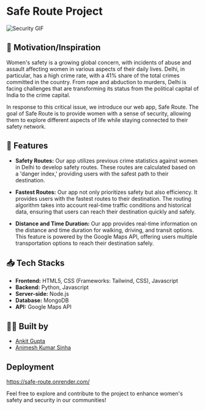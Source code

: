 # Safe Route Project

![Security GIF](https://media.tenor.com/AprSLO6IgPAAAAAC/security.gif)

## 💪 Motivation/Inspiration

Women's safety is a growing global concern, with incidents of abuse and assault affecting women in various aspects of their daily lives. Delhi, in particular, has a high crime rate, with a 41% share of the total crimes committed in the country. From rape and abduction to murders, Delhi is facing challenges that are transforming its status from the political capital of India to the crime capital.

In response to this critical issue, we introduce our web app, Safe Route. The goal of Safe Route is to provide women with a sense of security, allowing them to explore different aspects of life while staying connected to their safety network.

## 🚀 Features

- **Safety Routes:** Our app utilizes previous crime statistics against women in Delhi to develop safety routes. These routes are calculated based on a 'danger index,' providing users with the safest path to their destination.

- **Fastest Routes:** Our app not only prioritizes safety but also efficiency. It provides users with the fastest routes to their destination. The routing algorithm takes into account real-time traffic conditions and historical data, ensuring that users can reach their destination quickly and safely.

- **Distance and Time Duration:** Our app provides real-time information on the distance and time duration for walking, driving, and transit options. This feature is powered by the Google Maps API, offering users multiple transportation options to reach their destination safely.

## 📥 Tech Stacks

- **Frontend:** HTML5, CSS (Frameworks: Tailwind, CSS), Javascript
- **Backend:** Python, Javascript
- **Server-side:** Node.js
- **Database:** MongoDB
- **API:** Google Maps API

## 👨‍💻 Built by

- [Ankit Gupta](https://github.com/Ankit-Gupta18)
- [Animesh Kumar Sinha](https://github.com/Anim3shSinha)

## Deployment
https://safe-route.onrender.com/

Feel free to explore and contribute to the project to enhance women's safety and security in our communities!
